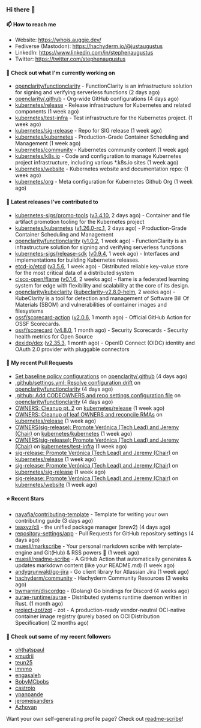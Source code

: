 ### Hi there 👋

#### 📫 How to reach me

- Website: https://whois.auggie.dev/
- Fediverse (Mastodon): https://hachyderm.io/@justaugustus
- LinkedIn: https://www.linkedin.com/in/stephenaugustus
- Twitter: https://twitter.com/stephenaugustus

#### 👷 Check out what I'm currently working on

- [openclarity/functionclarity](https://github.com/openclarity/functionclarity) - FunctionClarity is an infrastructure solution for signing and verifying serverless functions (2 days ago)
- [openclarity/.github](https://github.com/openclarity/.github) - Org-wide GitHub configurations (4 days ago)
- [kubernetes/release](https://github.com/kubernetes/release) - Release infrastructure for Kubernetes and related components (1 week ago)
- [kubernetes/test-infra](https://github.com/kubernetes/test-infra) - Test infrastructure for the Kubernetes project. (1 week ago)
- [kubernetes/sig-release](https://github.com/kubernetes/sig-release) - Repo for SIG release (1 week ago)
- [kubernetes/kubernetes](https://github.com/kubernetes/kubernetes) - Production-Grade Container Scheduling and Management (1 week ago)
- [kubernetes/community](https://github.com/kubernetes/community) - Kubernetes community content (1 week ago)
- [kubernetes/k8s.io](https://github.com/kubernetes/k8s.io) - Code and configuration to manage Kubernetes project infrastructure, including various *.k8s.io sites (1 week ago)
- [kubernetes/website](https://github.com/kubernetes/website) - Kubernetes website and documentation repo:  (1 week ago)
- [kubernetes/org](https://github.com/kubernetes/org) - Meta configuration for Kubernetes Github Org (1 week ago)

#### 🔭 Latest releases I've contributed to

- [kubernetes-sigs/promo-tools](https://github.com/kubernetes-sigs/promo-tools) ([v3.4.10](https://github.com/kubernetes-sigs/promo-tools/releases/tag/v3.4.10), 2 days ago) - Container and file artifact promotion tooling for the Kubernetes project
- [kubernetes/kubernetes](https://github.com/kubernetes/kubernetes) ([v1.26.0-rc.1](https://github.com/kubernetes/kubernetes/releases/tag/v1.26.0-rc.1), 2 days ago) - Production-Grade Container Scheduling and Management
- [openclarity/functionclarity](https://github.com/openclarity/functionclarity) ([v1.0.2](https://github.com/openclarity/functionclarity/releases/tag/v1.0.2), 1 week ago) - FunctionClarity is an infrastructure solution for signing and verifying serverless functions
- [kubernetes-sigs/release-sdk](https://github.com/kubernetes-sigs/release-sdk) ([v0.9.4](https://github.com/kubernetes-sigs/release-sdk/releases/tag/v0.9.4), 1 week ago) - Interfaces and implementations for building Kubernetes releases.
- [etcd-io/etcd](https://github.com/etcd-io/etcd) ([v3.5.6](https://github.com/etcd-io/etcd/releases/tag/v3.5.6), 1 week ago) - Distributed reliable key-value store for the most critical data of a distributed system
- [cisco-open/flame](https://github.com/cisco-open/flame) ([v0.1.6](https://github.com/cisco-open/flame/releases/tag/v0.1.6), 2 weeks ago) - flame is a federated learning system for edge with flexibility and scalability at the core of its design.
- [openclarity/kubeclarity](https://github.com/openclarity/kubeclarity) ([kubeclarity-v2.8.0-helm](https://github.com/openclarity/kubeclarity/releases/tag/kubeclarity-v2.8.0-helm), 2 weeks ago) - KubeClarity is a tool for detection and management of Software Bill Of Materials (SBOM) and vulnerabilities of container images and filesystems
- [ossf/scorecard-action](https://github.com/ossf/scorecard-action) ([v2.0.6](https://github.com/ossf/scorecard-action/releases/tag/v2.0.6), 1 month ago) - Official GitHub Action for OSSF Scorecards.
- [ossf/scorecard](https://github.com/ossf/scorecard) ([v4.8.0](https://github.com/ossf/scorecard/releases/tag/v4.8.0), 1 month ago) - Security Scorecards - Security health metrics for Open Source
- [dexidp/dex](https://github.com/dexidp/dex) ([v2.35.3](https://github.com/dexidp/dex/releases/tag/v2.35.3), 1 month ago) - OpenID Connect (OIDC) identity and OAuth 2.0 provider with pluggable connectors

#### 🔨 My recent Pull Requests

- [Set baseline policy configurations](https://github.com/openclarity/.github/pull/1) on [openclarity/.github](https://github.com/openclarity/.github) (4 days ago)
- [.github/settings.yml: Resolve configuration drift](https://github.com/openclarity/functionclarity/pull/113) on [openclarity/functionclarity](https://github.com/openclarity/functionclarity) (4 days ago)
- [.github: Add CODEOWNERS and repo settings configuration file](https://github.com/openclarity/functionclarity/pull/112) on [openclarity/functionclarity](https://github.com/openclarity/functionclarity) (4 days ago)
- [OWNERS: Cleanup pt. 2](https://github.com/kubernetes/release/pull/2773) on [kubernetes/release](https://github.com/kubernetes/release) (1 week ago)
- [OWNERS: Cleanup of leaf OWNERS and reconcile RMAs](https://github.com/kubernetes/release/pull/2772) on [kubernetes/release](https://github.com/kubernetes/release) (1 week ago)
- [OWNERS(sig-release): Promote Verónica (Tech Lead) and Jeremy (Chair)](https://github.com/kubernetes/kubernetes/pull/114146) on [kubernetes/kubernetes](https://github.com/kubernetes/kubernetes) (1 week ago)
- [OWNERS(sig-release): Promote Verónica (Tech Lead) and Jeremy (Chair)](https://github.com/kubernetes/test-infra/pull/28118) on [kubernetes/test-infra](https://github.com/kubernetes/test-infra) (1 week ago)
- [sig-release: Promote Verónica (Tech Lead) and Jeremy (Chair)](https://github.com/kubernetes/release/pull/2771) on [kubernetes/release](https://github.com/kubernetes/release) (1 week ago)
- [sig-release: Promote Verónica (Tech Lead) and Jeremy (Chair)](https://github.com/kubernetes/sig-release/pull/2101) on [kubernetes/sig-release](https://github.com/kubernetes/sig-release) (1 week ago)
- [sig-release: Promote Verónica (Tech Lead) and Jeremy (Chair)](https://github.com/kubernetes/website/pull/38058) on [kubernetes/website](https://github.com/kubernetes/website) (1 week ago)

#### ⭐ Recent Stars

- [nayafia/contributing-template](https://github.com/nayafia/contributing-template) - Template for writing your own contributing guide (3 days ago)
- [teaxyz/cli](https://github.com/teaxyz/cli) - the unified package manager (brew2) (4 days ago)
- [repository-settings/app](https://github.com/repository-settings/app) - Pull Requests for GitHub repository settings (4 days ago)
- [muesli/markscribe](https://github.com/muesli/markscribe) - Your personal markdown scribe with template-engine and Git(Hub) &amp; RSS powers 📜 (1 week ago)
- [muesli/readme-scribe](https://github.com/muesli/readme-scribe) - A GitHub Action that automatically generates &amp; updates markdown content (like your README.md) (1 week ago)
- [andygrunwald/go-jira](https://github.com/andygrunwald/go-jira) - Go client library for Atlassian Jira (1 week ago)
- [hachyderm/community](https://github.com/hachyderm/community) - Hachyderm Community Resources (3 weeks ago)
- [bwmarrin/discordgo](https://github.com/bwmarrin/discordgo) -  (Golang) Go bindings for Discord (4 weeks ago)
- [aurae-runtime/aurae](https://github.com/aurae-runtime/aurae) - Distributed systems runtime daemon written in Rust. (1 month ago)
- [project-zot/zot](https://github.com/project-zot/zot) - zot - A production-ready vendor-neutral OCI-native container image registry (purely based on OCI Distribution Specification) (2 months ago)

#### 👯 Check out some of my recent followers

- [ohthatspaul](https://github.com/ohthatspaul)
- [xmudrii](https://github.com/xmudrii)
- [teun25](https://github.com/teun25)
- [imnmo](https://github.com/imnmo)
- [engasaleh](https://github.com/engasaleh)
- [BobyMCbobs](https://github.com/BobyMCbobs)
- [castrojo](https://github.com/castrojo)
- [ypanpande](https://github.com/ypanpande)
- [jeromejsanders](https://github.com/jeromejsanders)
- [Azhovan](https://github.com/Azhovan)

Want your own self-generating profile page? Check out [readme-scribe](https://github.com/muesli/readme-scribe)!

